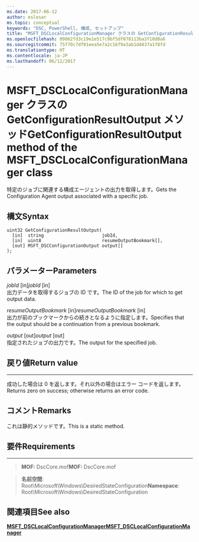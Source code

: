 ```yaml
---
ms.date: 2017-06-12
author: eslesar
ms.topic: conceptual
keywords: "DSC, PowerShell, 構成, セットアップ"
title: "MSFT_DSCLocalConfigurationManager クラスの GetConfigurationResultOutput メソッド"
ms.openlocfilehash: 09862fd3c19e1e517c9bf5df878113ba3f10d8a6
ms.sourcegitcommit: 75f70c7df01eea5e7a2c16f9a3ab1dd437a1f8fd
ms.translationtype: HT
ms.contentlocale: ja-JP
ms.lasthandoff: 06/12/2017
---
```

# <a name="getconfigurationresultoutput-method-of-the-msftdsclocalconfigurationmanager-class"></a><span data-ttu-id="39690-103">MSFT_DSCLocalConfigurationManager クラスの GetConfigurationResultOutput メソッド</span><span class="sxs-lookup"><span data-stu-id="39690-103">GetConfigurationResultOutput method of the MSFT_DSCLocalConfigurationManager class</span></span>

<span data-ttu-id="39690-104">特定のジョブに関連する構成エージェントの出力を取得します。</span><span class="sxs-lookup"><span data-stu-id="39690-104">Gets the Configuration Agent output associated with a specific job.</span></span>

<a name="syntax"></a><span data-ttu-id="39690-105">構文</span><span class="sxs-lookup"><span data-stu-id="39690-105">Syntax</span></span>
------

```mof
uint32 GetConfigurationResultOutput(
  [in]  string                      jobId,
  [in]  uint8                       resumeOutputBookmark[],
  [out] MSFT_DSCConfigurationOutput output[]
);
```

<a name="parameters"></a><span data-ttu-id="39690-106">パラメーター</span><span class="sxs-lookup"><span data-stu-id="39690-106">Parameters</span></span>
----------

<span data-ttu-id="39690-107">*jobId* \[in\]</span><span class="sxs-lookup"><span data-stu-id="39690-107">*jobId* \[in\]</span></span>  
<span data-ttu-id="39690-108">出力データを取得するジョブの ID です。</span><span class="sxs-lookup"><span data-stu-id="39690-108">The ID of the job for which to get output data.</span></span>

<span data-ttu-id="39690-109">*resumeOutputBookmark* \[in\]</span><span class="sxs-lookup"><span data-stu-id="39690-109">*resumeOutputBookmark* \[in\]</span></span>  
<span data-ttu-id="39690-110">出力が前のブックマークからの続きとなるように指定します。</span><span class="sxs-lookup"><span data-stu-id="39690-110">Specifies that the output should be a continuation from a previous bookmark.</span></span>

<span data-ttu-id="39690-111">*output* \[out\]</span><span class="sxs-lookup"><span data-stu-id="39690-111">*output* \[out\]</span></span>  
<span data-ttu-id="39690-112">指定されたジョブの出力です。</span><span class="sxs-lookup"><span data-stu-id="39690-112">The output for the specified job.</span></span>

## <a name="return-value"></a><span data-ttu-id="39690-113">戻り値</span><span class="sxs-lookup"><span data-stu-id="39690-113">Return value</span></span>
------------

<span data-ttu-id="39690-114">成功した場合は 0 を返します。それ以外の場合はエラー コードを返します。</span><span class="sxs-lookup"><span data-stu-id="39690-114">Returns zero on success; otherwise returns an error code.</span></span>

## <a name="remarks"></a><span data-ttu-id="39690-115">コメント</span><span class="sxs-lookup"><span data-stu-id="39690-115">Remarks</span></span>

<span data-ttu-id="39690-116">これは静的メソッドです。</span><span class="sxs-lookup"><span data-stu-id="39690-116">This is a static method.</span></span>

## <a name="requirements"></a><span data-ttu-id="39690-117">要件</span><span class="sxs-lookup"><span data-stu-id="39690-117">Requirements</span></span>
------------
><span data-ttu-id="39690-118">**MOF:** DscCore.mof</span><span class="sxs-lookup"><span data-stu-id="39690-118">**MOF:** DscCore.mof</span></span>

><span data-ttu-id="39690-119">**名前空間**: Root\Microsoft\Windows\DesiredStateConfiguration</span><span class="sxs-lookup"><span data-stu-id="39690-119">**Namespace**: Root\Microsoft\Windows\DesiredStateConfiguration</span></span>


## <a name="see-also"></a><span data-ttu-id="39690-120">関連項目</span><span class="sxs-lookup"><span data-stu-id="39690-120">See also</span></span>


[<span data-ttu-id="39690-121">**MSFT_DSCLocalConfigurationManager**</span><span class="sxs-lookup"><span data-stu-id="39690-121">**MSFT_DSCLocalConfigurationManager**</span></span>](msft-dsclocalconfigurationmanager.md)

 

 



